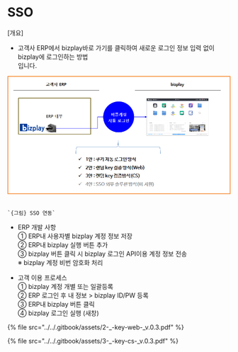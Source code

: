 # SSO

\[개요\]  
 - 고객사 ERP에서 bizplay바로 가기를 클릭하여 새로운 로그인 정보 입력 없이 bizplay에 로그인하는 방법  
  입니다.

![](../../.gitbook/assets/image%20%28119%29.png)

                                                                         `{그림} SSO 연동`

- ERP 개발 사항  
 ① ERP내 사용자별 bizplay 계정 정보 저장  
 ② ERP내 bizplay 실행 버튼 추가  
 ③ bizplay 버튼 클릭 시 bizplay 로그인 API이용 계정 정보 전송  
   ※ bizplay 계정 비번 암호화 처리

 - 고객 이용 프로세스  
 ① bizplay 계정 개별 또는 일괄등록  
 ② ERP 로그인 후 내 정보 &gt; bizplay ID/PW 등록  
 ③ ERP내 bizplay 버튼 클릭  
 ④ bizplay 로그인 실행 \(새창\)

{% file src="../../.gitbook/assets/2-\_-key-web-\_v.0.3.pdf" %}

{% file src="../../.gitbook/assets/3-\_-key-cs-\_v.0.3.pdf" %}

